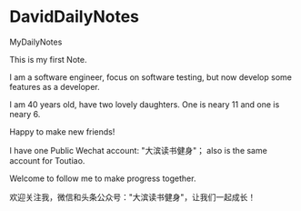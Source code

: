 # DavidDailyNotes
MyDailyNotes

This is my first Note.

I am a software engineer, focus on software testing, but now develop some features as a developer.

I am 40 years old, have two lovely daughters. One is neary 11 and one is neary 6.

Happy to make new friends!

I have one Public Wechat account: "大滨读书健身"； also is the same account for Toutiao.

Welcome to follow me to make progress together.

欢迎关注我，微信和头条公众号："大滨读书健身"，让我们一起成长！
